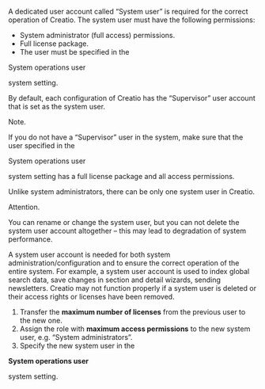 


 A dedicated user account called “System user” is required for the correct operation of Creatio. The system user must have the following permissions:
 


* System administrator (full access) permissions.
* Full license package.
* The user must be specified in the
 
 System operations user
 
 system setting.



 By default, each configuration of Creatio has the “Supervisor” user account that is set as the system user.
 





 Note.
 
 If you do not have a “Supervisor” user in the system, make sure that the user specified in the
 
 System operations user
 
 system setting has a full license package and all access permissions.
 




 Unlike system administrators, there can be only one system user in Creatio.
 





 Attention.
 
 You can rename or change the system user, but you can not delete the system user account altogether – this may lead to degradation of system performance.
 




 A system user account is needed for both system administration/configuration and to ensure the correct operation of the entire system. For example, a system user account is used to index global search data, save changes in section and detail wizards, sending newsletters. Creatio may not function properly if a system user is deleted or their access rights or licenses have been removed.
 


1. Transfer the
 **maximum number of licenses** 
 from the previous user to the new one.
2. Assign the role with
 **maximum access permissions** 
 to the new system user, e.g. “System administrators”.
3. Specify the new system user in the
 
**System operations user** 

 system setting.








